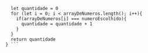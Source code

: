 ```function contaOcorrencias(arrayDeNumeros, numeroEscolhido) {
  let quantidade = 0
  for (let i = 0; i < arrayDeNumeros.length(); i++){
    if(arrayDeNumeros[i] === numeroEscolhido){
      quantidade = quantidade + 1
    }
  }
  return quantidade
} ``` 